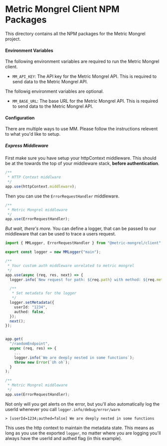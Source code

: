 # Metric Mongrel Client NPM Packages

This directory contains all the NPM packages for the Metric Mongrel project.

#### Environment Variables

The following environment variables are required to run the Metric Mongrel client.

- `MM_API_KEY`: The API key for the Metric Mongrel API. This is required to send data to the Metric Mongrel API.

The followig environment variables are optional.

- `MM_BASE_URL`: The base URL for the Metric Mongrel API. This is required to send data to the Metric Mongrel API.

#### Configuration

There are multiple ways to use MM. Please follow the instructions relevent to what you'd like to setup.

##### Express Middleware

First make sure you have setup your httpContext middleware. This should be at the towards the top of your middleware stack, **before authentication**.

```ts
/**
 * HTTP Context middlware
 */
app.use(httpContext.middleware);
```

Then you can use the `ErrorRequestHandler` middleware.

```ts
/**
 * Metric Mongrel middleware
 */
app.use(ErrorRequestHandler);
```

_But wait, there's more._ You can define a logger, that can be passed to our middleware that can be used to trace a users request.

```ts
import { MMLogger, ErrorRequestHandler } from "@metric-mongrel/client";

export const logger = new MMLogger("main");

/**
 * Your custom auth middleware unrelated to metric mongrel
 */
app.use(async (req, res, next) => {
  logger.info(`New request for path: ${req.path} with method: ${req.method}`);

  /**
   * Set metadata for the logger
   */
  logger.setMetadata({
    userId: "1234",
    authed: false,
  });
  next();
});


app.get(
  "/randomEndpoint",
  async (req, res) => {
    ...
    logger.info(`We are deeply nested in some functions`);
    throw new Error(`Uh oh`);
  }
);

/**
 * Metric Mongrel middleware
 */
app.use(ErrorRequestHandler);
```

Not only will you get alerts on the error, but you'll also automatically log the userId whenever you call `logger.info/debug/error/warn`

```
> [userId=1234;authed=false] We are deeply nested in some functions
```

This uses the http context to maintain the metadata state. This means as long as you use the exported `logger`, no matter where you are logging you'll always have the userId and authed flag (in this example).
